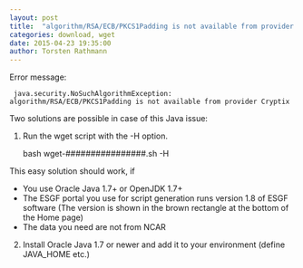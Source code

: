 ```yaml
---
layout: post
title:  "algorithm/RSA/ECB/PKCS1Padding is not available from provider Cryptix"
categories: download, wget
date: 2015-04-23 19:35:00
author: Torsten Rathmann
---
```


Error message:

     java.security.NoSuchAlgorithmException: algorithm/RSA/ECB/PKCS1Padding is not available from provider Cryptix

Two solutions are possible in case of this Java issue:

1) Run the wget script with the -H option.

     bash wget-################.sh -H

This easy solution should work, if
* You use Oracle Java 1.7+ or OpenJDK 1.7+
* The ESGF portal you use for script generation runs version 1.8 of ESGF software (The version is shown in the brown rectangle at the bottom of the Home page)
* The data you need are not from NCAR

2) Install Oracle Java 1.7 or newer and add it to your environment (define JAVA_HOME etc.)


